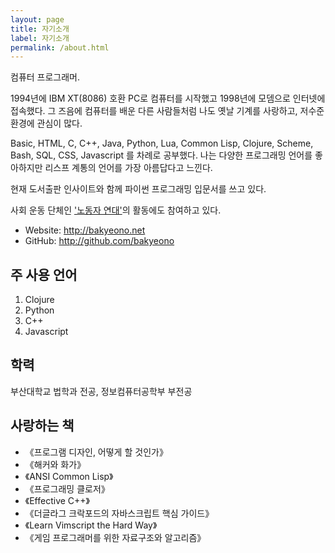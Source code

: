 ```yaml
---
layout: page
title: 자기소개
label: 자기소개
permalink: /about.html
---
```


컴퓨터 프로그래머.

1994년에 IBM XT(8086) 호환 PC로 컴퓨터를 시작했고 1998년에 모뎀으로 인터넷에 접속했다. 그 즈음에 컴퓨터를 배운 다른 사람들처럼 나도 옛날 기계를 사랑하고, 저수준 환경에 관심이 많다.

Basic, HTML, C, C++, Java, Python, Lua, Common Lisp, Clojure, Scheme, Bash, SQL, CSS, Javascript 를 차례로 공부했다. 나는 다양한 프로그래밍 언어를 좋아하지만 리스프 계통의 언어를 가장 아름답다고 느낀다.

현재 도서출판 인사이트와 함께 파이썬 프로그래밍 입문서를 쓰고 있다.

사회 운동 단체인 ['노동자 연대'](http://wspaper.org)의 활동에도 참여하고 있다.

* Website: <http://bakyeono.net>
* GitHub: <http://github.com/bakyeono>


## 주 사용 언어

1. Clojure
2. Python
3. C++
4. Javascript


## 학력

부산대학교 법학과 전공, 정보컴퓨터공학부 부전공


## 사랑하는 책

* 《프로그램 디자인, 어떻게 할 것인가》
* 《해커와 화가》
* 《ANSI Common Lisp》
* 《프로그래밍 클로저》
* 《Effective C++》
* 《더글라그 크락포드의 자바스크립트 핵심 가이드》
* 《Learn Vimscript the Hard Way》
* 《게임 프로그래머를 위한 자료구조와 알고리즘》


